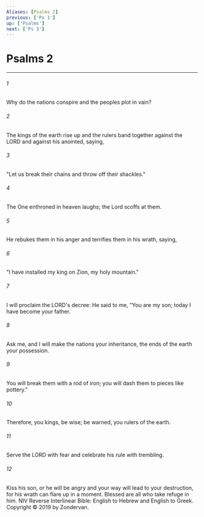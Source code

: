 ```yaml
---
Aliases: [Psalms 2]
previous: ['Ps 1']
up: ['Psalms']
next: ['Ps 3']
---
```

# Psalms 2

***


###### 1 
Why do the nations conspire and the peoples plot in vain? 

###### 2 
The kings of the earth rise up and the rulers band together against the LORD and against his anointed, saying, 

###### 3 
"Let us break their chains and throw off their shackles." 

###### 4 
The One enthroned in heaven laughs; the Lord scoffs at them. 

###### 5 
He rebukes them in his anger and terrifies them in his wrath, saying, 

###### 6 
"I have installed my king on Zion, my holy mountain." 

###### 7 
I will proclaim the LORD's decree: He said to me, "You are my son; today I have become your father. 

###### 8 
Ask me, and I will make the nations your inheritance, the ends of the earth your possession. 

###### 9 
You will break them with a rod of iron; you will dash them to pieces like pottery." 

###### 10 
Therefore, you kings, be wise; be warned, you rulers of the earth. 

###### 11 
Serve the LORD with fear and celebrate his rule with trembling. 

###### 12 
Kiss his son, or he will be angry and your way will lead to your destruction, for his wrath can flare up in a moment. Blessed are all who take refuge in him. NIV Reverse Interlinear Bible: English to Hebrew and English to Greek. Copyright © 2019 by Zondervan.
